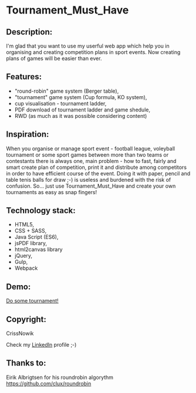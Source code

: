 Tournament_Must_Have 
====================

Description:
-------------
I'm glad that you want to use my userful web app which help you in organising and creating competition plans in sport events. Now creating plans of games will be easier than ever.

Features:
---------
*  "round-robin" game system (Berger table),
*  "tournament" game system (Cup formula, KO system),
*  cup visualisation - tournament ladder, 
*  PDF download of tournament ladder and game shedule,
*  RWD (as much as it was possible considering content)

Inspiration:
------------
When you organise or manage sport event - football league, voleyball tournament or some sport games between more than two teams or contestants there is always one, main problem - how to fast, fairly and smart create plan of competition, print it and distribute among competitors in order to have efficient course of the event. Doing it with paper, pencil and table tenis balls for draw ;-) is useless and burdened with the risk of confusion. So... just use Tournament_Must_Have and create your own tournaments as easy as snap fingers! 

Technology stack:
-------------
* HTML5,
* CSS + SASS,
* Java Script (ES6),
* jsPDF library,
* html2canvas library
* jQuery,
* Gulp,
* Webpack

Demo:
-----
[Do some tournament!]

Copyright:
----------
CrissNowik

Check my [LinkedIn] profile ;-)


Thanks to:
----------
Eirik Albrigtsen for his roundrobin algorythm https://github.com/clux/roundrobin

[LinkedIn]: <https://www.linkedin.com/in/krzysztof-nowicki-0a5a9a164/>
[Do some tournament!]: <http://tournament.com.pl/>
